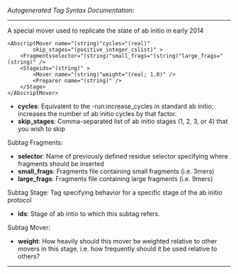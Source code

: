 _Autogenerated Tag Syntax Documentation:_

---
A special mover used to replicate the state of ab initio in early 2014

```
<AbscriptMover name="(string)"cycles="(real)"
        skip_stages="(positive_integer_cslist)" >
    <Fragmentsselector="(string)"small_frags="(string)"large_frags="(string)" />
    <Stageids="(string)" >
        <Mover name="(string)"weight="(real; 1.0)" />
        <Preparer name="(string)" />
    </Stage>
</AbscriptMover>
```

-   **cycles**: Equivalent to the -run:increase_cycles in standard ab initio; increases the number of ab initio cycles by that factor.
-   **skip_stages**: Comma-separated list of ab initio stages (1, 2, 3, or 4) that you wish to skip


Subtag Fragments:   

-   **selector**: Name of previously defined residue selector specifying where fragments should be inserted
-   **small_frags**: Fragments file containing small fragments (i.e. 3mers)
-   **large_frags**: Fragments file containing large fragments (i.e. 9mers)

Subtag Stage:   Tag specifying behavior for a specific stage of the ab initio protocol

-   **ids**: Stage of ab intio to which this subtag refers.


Subtag Mover:   

-   **weight**: How heavily should this mover be weighted relative to other movers in this stage, i.e. how frequently should it be used relative to others?

---
